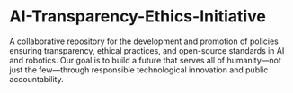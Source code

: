 # AI-Transparency-Ethics-Initiative
A collaborative repository for the development and promotion of policies ensuring transparency, ethical practices, and open-source standards in AI and robotics. Our goal is to build a future that serves all of humanity—not just the few—through responsible technological innovation and public accountability.
